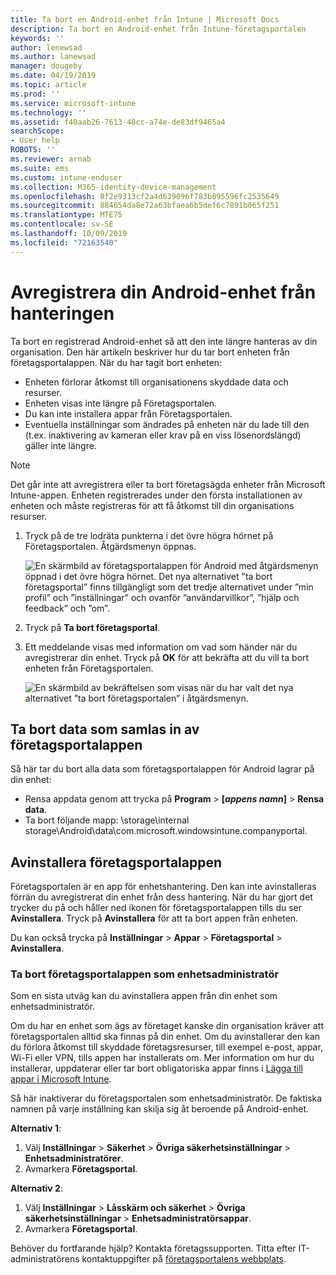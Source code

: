 ```yaml
---
title: Ta bort en Android-enhet från Intune | Microsoft Docs
description: Ta bort en Android-enhet från Intune-företagsportalen
keywords: ''
author: lenewsad
ms.author: lanewsad
manager: dougeby
ms.date: 04/19/2019
ms.topic: article
ms.prod: ''
ms.service: microsoft-intune
ms.technology: ''
ms.assetid: f40aab26-7613-48cc-a74e-de83df9465a4
searchScope:
- User help
ROBOTS: ''
ms.reviewer: arnab
ms.suite: ems
ms.custom: intune-enduser
ms.collection: M365-identity-device-management
ms.openlocfilehash: 8f2e9313cf2a4d639096f783b895596fc2535649
ms.sourcegitcommit: 884654da8e72a63bfaea6b5def6c7891b065f251
ms.translationtype: MTE75
ms.contentlocale: sv-SE
ms.lasthandoff: 10/09/2019
ms.locfileid: "72163540"
---
```

# <a name="unenroll-your-android-device-from-management"></a>Avregistrera din Android-enhet från hanteringen  

Ta bort en registrerad Android-enhet så att den inte längre hanteras av din organisation. Den här artikeln beskriver hur du tar bort enheten från företagsportalappen. När du har tagit bort enheten:  

* Enheten förlorar åtkomst till organisationens skyddade data och resurser.
* Enheten visas inte längre på Företagsportalen.
* Du kan inte installera appar från Företagsportalen.
* Eventuella inställningar som ändrades på enheten när du lade till den (t.ex. inaktivering av kameran eller krav på en viss lösenordslängd) gäller inte längre.  

> [!NOTE]
> Det går inte att avregistrera eller ta bort företagsägda enheter från Microsoft Intune-appen. Enheten registrerades under den första installationen av enheten och måste registreras för att få åtkomst till din organisations resurser.  

1. Tryck på de tre lodräta punkterna i det övre högra hörnet på Företagsportalen. Åtgärdsmenyn öppnas.

   ![En skärmbild av företagsportalappen för Android med åtgärdsmenyn öppnad i det övre högra hörnet. Det nya alternativet ”ta bort företagsportal” finns tillgängligt som det tredje alternativet under ”min profil” och ”inställningar” och ovanför ”användarvillkor”, ”hjälp och feedback” och ”om”.](./media/android_remove_cp_menu_action_after_1705.png)

2. Tryck på **Ta bort företagsportal**.  

3. Ett meddelande visas med information om vad som händer när du avregistrerar din enhet. Tryck på **OK** för att bekräfta att du vill ta bort enheten från Företagsportalen.

   ![En skärmbild av bekräftelsen som visas när du har valt det nya alternativet ”ta bort företagsportalen” i åtgärdsmenyn.](./media/android_remove_cp_menu_confirmation_after_1705.png)

## <a name="remove-data-collected-by-the-company-portal-app"></a>Ta bort data som samlas in av företagsportalappen  

Så här tar du bort alla data som företagsportalappen för Android lagrar på din enhet:

- Rensa appdata genom att trycka på **Program** > **[*appens namn*]**  > **Rensa data**.
- Ta bort följande mapp: \storage\internal storage\Android\data\com.microsoft.windowsintune.companyportal.

## <a name="uninstall-the-company-portal-app"></a>Avinstallera företagsportalappen

Företagsportalen är en app för enhetshantering. Den kan inte avinstalleras förrän du avregistrerat din enhet från dess hantering. När du har gjort det trycker du på och håller ned ikonen för företagsportalappen tills du ser **Avinstallera**. Tryck på **Avinstallera** för att ta bort appen från enheten.  

Du kan också trycka på **Inställningar** > **Appar** > **Företagsportal** > **Avinstallera**.  

### <a name="remove-the-company-portal-app-as-a-device-administrator"></a>Ta bort företagsportalappen som enhetsadministratör

Som en sista utväg kan du avinstallera appen från din enhet som enhetsadministratör.  

Om du har en enhet som ägs av företaget kanske din organisation kräver att företagsportalen alltid ska finnas på din enhet. Om du avinstallerar den kan du förlora åtkomst till skyddade företagsresurser, till exempel e-post, appar, Wi-Fi eller VPN, tills appen har installerats om. Mer information om hur du installerar, uppdaterar eller tar bort obligatoriska appar finns i [Lägga till appar i Microsoft Intune](/intune/apps/apps-add#apps-that-are-added-automatically-by-intune).

Så här inaktiverar du företagsportalen som enhetsadministratör. De faktiska namnen på varje inställning kan skilja sig åt beroende på Android-enhet.  

**Alternativ 1**:  

1. Välj **Inställningar** > **Säkerhet** > **Övriga säkerhetsinställningar** > **Enhetsadministratörer**.  
2. Avmarkera **Företagsportal**.  

**Alternativ 2**:

1. Välj **Inställningar** > **Låsskärm och säkerhet** > **Övriga säkerhetsinställningar** > **Enhetsadministratörsappar**.
2. Avmarkera **Företagsportal**.

Behöver du fortfarande hjälp? Kontakta företagssupporten. Titta efter IT-administratörens kontaktuppgifter på [företagsportalens webbplats](https://go.microsoft.com/fwlink/?linkid=2010980).
